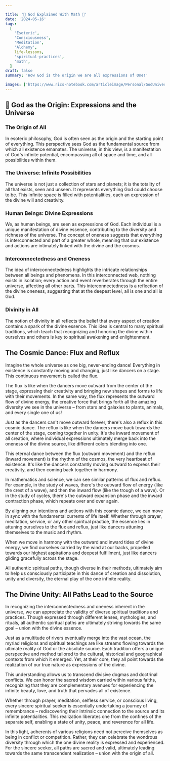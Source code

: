 ```yaml
---

title: '🌌 God Explained With Math 🌌'
date: '2024-05-16'
tags:
  [
    'Esoteric',
    'Consciousness',
    'Meditation',
    'Alchemy',
    life-lessons,
    'spiritual-practices',
    'math',
  ]
draft: false
summary: 'How God is the origin we are all expressions of One!'

images: ['https://www.rics-notebook.com/articleimage/Personal/GodUniverse.webp', 'https://www.rics-notebook.com/articleimage//Personal/GodUniverse_1_20240714_173904.webp']
---
```


## 🌌 God as the Origin: Expressions and the Universe

### The Origin of All

In esoteric philosophy, God is often seen as the origin and the starting point of everything. This perspective sees God as the fundamental source from which all existence emanates. The universe, in this view, is a manifestation of God's infinite potential, encompassing all of space and time, and all possibilities within them.

### The Universe: Infinite Possibilities

The universe is not just a collection of stars and planets; it is the totality of all that exists, seen and unseen. It represents everything God could choose to be. This infinite space is filled with potentialities, each an expression of the divine will and creativity.

### Human Beings: Divine Expressions

We, as human beings, are seen as expressions of God. Each individual is a unique manifestation of divine essence, contributing to the diversity and richness of the universe. The concept of oneness suggests that everything is interconnected and part of a greater whole, meaning that our existence and actions are intimately linked with the divine and the cosmos.

### Interconnectedness and Oneness

The idea of interconnectedness highlights the intricate relationships between all beings and phenomena. In this interconnected web, nothing exists in isolation; every action and event reverberates through the entire universe, affecting all other parts. This interconnectedness is a reflection of the divine oneness, suggesting that at the deepest level, all is one and all is God.

### Divinity in All

The notion of divinity in all reflects the belief that every aspect of creation contains a spark of the divine essence. This idea is central to many spiritual traditions, which teach that recognizing and honoring the divine within ourselves and others is key to spiritual awakening and enlightenment.

## The Cosmic Dance: Flux and Reflux

Imagine the whole universe as one big, never-ending dance! Everything in existence is constantly moving and changing, just like dancers on a stage. This continuous movement is called the flux.

The flux is like when the dancers move outward from the center of the stage, expressing their creativity and bringing new shapes and forms to life with their movements. In the same way, the flux represents the outward flow of divine energy, the creative force that brings forth all the amazing diversity we see in the universe – from stars and galaxies to plants, animals, and every single one of us!

Just as the dancers can't move outward forever, there's also a reflux in this cosmic dance. The reflux is like when the dancers move back towards the center of the stage, coming together in unity. It's the inward movement of all creation, where individual expressions ultimately merge back into the oneness of the divine source, like different colors blending into one.

This eternal dance between the flux (outward movement) and the reflux (inward movement) is the rhythm of the cosmos, the very heartbeat of existence. It's like the dancers constantly moving outward to express their creativity, and then coming back together in harmony.

In mathematics and science, we can see similar patterns of flux and reflux. For example, in the study of waves, there's the outward flow of energy (like the crest of a wave), and then the inward flow (like the trough of a wave). Or in the study of cycles, there's the outward expansion phase and the inward contraction phase, which repeats over and over again.

By aligning our intentions and actions with this cosmic dance, we can move in sync with the fundamental currents of life itself. Whether through prayer, meditation, service, or any other spiritual practice, the essence lies in attuning ourselves to the flux and reflux, just like dancers attuning themselves to the music and rhythm.

When we move in harmony with the outward and inward tides of divine energy, we find ourselves carried by the wind at our backs, propelled towards our highest aspirations and deepest fulfillment, just like dancers gliding gracefully across the stage.

All authentic spiritual paths, though diverse in their methods, ultimately aim to help us consciously participate in this dance of creation and dissolution, unity and diversity, the eternal play of the one infinite reality.

## The Divine Unity: All Paths Lead to the Source

In recognizing the interconnectedness and oneness inherent in the universe, we can appreciate the validity of diverse spiritual traditions and practices. Though expressed through different lenses, mythologies, and rituals, all authentic spiritual paths are ultimately striving towards the same goal – union with the divine essence.

Just as a multitude of rivers eventually merge into the vast ocean, the myriad religions and spiritual teachings are like streams flowing towards the ultimate reality of God or the absolute source. Each tradition offers a unique perspective and method tailored to the cultural, historical and geographical contexts from which it emerged. Yet, at their core, they all point towards the realization of our true nature as expressions of the divine.

This understanding allows us to transcend divisive dogmas and doctrinal conflicts. We can honor the sacred wisdom carried within various faiths, recognizing that they are complementary avenues for experiencing the infinite beauty, love, and truth that pervades all of existence.

Whether through prayer, meditation, selfless service, or conscious living, every sincere spiritual seeker is essentially undertaking a journey of remembrance – rediscovering their intrinsic connection to the source and its infinite potentialities. This realization liberates one from the confines of the separate self, enabling a state of unity, peace, and reverence for all life.

In this light, adherents of various religions need not perceive themselves as being in conflict or competition. Rather, they can celebrate the wondrous diversity through which the one divine reality is expressed and experienced. For the sincere seeker, all paths are sacred and valid, ultimately leading towards the same transcendent realization – union with the origin of all.
